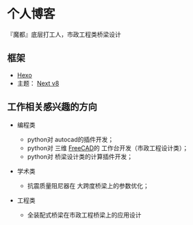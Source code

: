 # 个人博客

『魔都』底层打工人，市政工程类桥梁设计

## 框架
+ [Hexo](https://hexo.io)
+ 主题： [Next v8](https://github.com/next-theme/hexo-theme-next)

## 工作相关感兴趣的方向

+ 编程类
    + python对 autocad的插件开发；
    + python对 三维 [FreeCAD](https://www.freecad.org/)的 工作台开发（市政工程设计类）；
    + python对 桥梁设计类的计算插件开发；

+ 学术类
    + 抗震质量阻尼器在 大跨度桥梁上的参数优化；

+ 工程类
    + 全装配式桥梁在市政工程桥梁上的应用设计